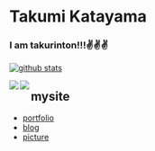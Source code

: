 # Takumi Katayama

### I am takurinton!!!✌️✌️✌️
[![github stats](https://github-readme-stats.vercel.app/api?username=takurinton)](https://github.com/anuraghazra/github-readme-stats)

<a href="https://github.com/anuraghazra/github-readme-stats">
  <img align="left" src="https://github-readme-stats.vercel.app/api?username=takurinton&count_private=true&show_icons=true" />
</a>
<a href="https://github.com/anuraghazra/github-readme-stats">
  <img align="left" src="https://github-readme-stats.vercel.app/api/top-langs/?username=takurinton" />
</a>

## mysite 
- [portfolio](https://takurinton.com)
- [blog](https://blog.takurinton.com)
- [picture](https://photorinton.takurinton.com)
